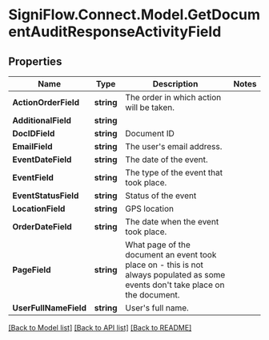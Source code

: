 # SigniFlow.Connect.Model.GetDocumentAuditResponseActivityField

## Properties

Name | Type | Description | Notes
------------ | ------------- | ------------- | -------------
**ActionOrderField** | **string** | The order in which action will be taken. | 
**AdditionalField** | **string** |  | 
**DocIDField** | **string** | Document ID | 
**EmailField** | **string** | The user&#39;s email address. | 
**EventDateField** | **string** | The date of the event. | 
**EventField** | **string** | The type of the event that took place. | 
**EventStatusField** | **string** | Status of the event | 
**LocationField** | **string** | GPS location | 
**OrderDateField** | **string** | The date when the event took place. | 
**PageField** | **string** | What page of the document an event took place on - this is not always populated as some events don&#39;t take place on the document. | 
**UserFullNameField** | **string** | User&#39;s full name. | 

[[Back to Model list]](../README.md#documentation-for-models) [[Back to API list]](../README.md#documentation-for-api-endpoints) [[Back to README]](../README.md)


